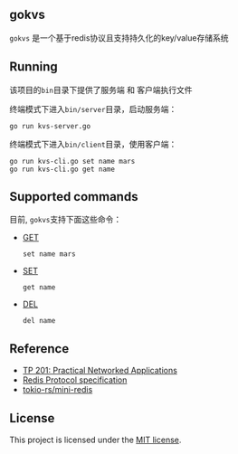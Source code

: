 ## gokvs

`gokvs` 是一个基于redis协议且支持持久化的key/value存储系统

## Running

该项目的`bin`目录下提供了服务端 和 客户端执行文件

终端模式下进入`bin/server`目录，启动服务端：

```
go run kvs-server.go
```

终端模式下进入`bin/client`目录，使用客户端：

```
go run kvs-cli.go set name mars
go run kvs-cli.go get name
```

## Supported commands

目前, `gokvs`支持下面这些命令：

- [GET](https://redis.io/commands/get)
  ```
  set name mars
  ```
- [SET](https://redis.io/commands/set)
  ```
  get name
  ```
- [DEL](https://redis.io/commands/del)
  ```
  del name
  ```

## Reference

- [TP 201: Practical Networked Applications](https://github.com/pingcap/talent-plan/blob/master/courses/rust/docs/lesson-plan.md)
- [Redis Protocol specification](https://redis.io/topics/protocol)
- [tokio-rs/mini-redis](https://github.com/tokio-rs/mini-redis)

## License

This project is licensed under the [MIT license](https://github.com/ZuoFuhong/gokvs/blob/master/LICENSE).